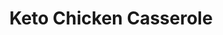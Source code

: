 ---
layout: recipe
title: "Keto Chicken Casserole"
image: keto-chicken-casserole.avif
servings: 6
prepTime: 45m
difficulty: "Medium"

ingredients:
    - 3/4 cup heavy whipping cream
    - 1/2 cup (4 oz.) cream cheese
    - 3 tbsp green pesto
    - 1 tbsp lemon juice
    - salt and pepper
    - 1 1/2 oz. butter
    - 2 lbs skinless boneless chicken thighs, cut into bite-sized pieces
    - 6 oz. leeks, finely chopped
    - 4 oz. cherry tomatoes, halved
    - 3/4 lb cauliflower, cut into small florets
    - 2 cups (8 oz.) cheddar cheese, shredded

directions:
    - Preheat the oven to 400°F (200°C).
    - Mix cream and cream cheese with pesto and lemon juice. Season with salt and pepper to taste.
    - In a large pan over medium-high heat, melt the butter. Add the chicken, season with salt and pepper, and fry until they turn a nice golden brown.
    - Place the chicken in a greased 9 x 13" (23 x 33 cm) baking dish, and pour in the cream mixture.
    - Top chicken with leek, tomatoes, and cauliflower.
    - Sprinkle cheese on top and bake in the middle of the oven for at least 30 minutes or until the chicken is fully cooked. If the casserole is at risk of burning before it's done, cover it with a - piece of aluminium foil, lower the heat and let cook for a little longer.
---